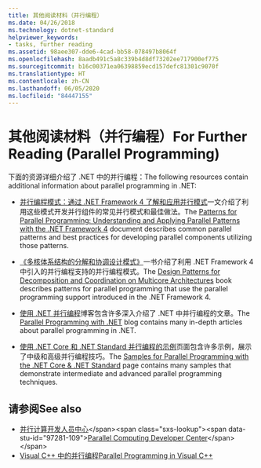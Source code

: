 ```yaml
---
title: 其他阅读材料（并行编程）
ms.date: 04/26/2018
ms.technology: dotnet-standard
helpviewer_keywords:
- tasks, further reading
ms.assetid: 98aee307-dde6-4cad-bb58-078497b8064f
ms.openlocfilehash: 8aadb491c5a8c339b4d8df73202ee717900ef775
ms.sourcegitcommit: b16c00371ea06398859ecd157defc81301c9070f
ms.translationtype: HT
ms.contentlocale: zh-CN
ms.lasthandoff: 06/05/2020
ms.locfileid: "84447155"
---
```

# <a name="for-further-reading-parallel-programming"></a><span data-ttu-id="97281-102">其他阅读材料（并行编程）</span><span class="sxs-lookup"><span data-stu-id="97281-102">For Further Reading (Parallel Programming)</span></span>

<span data-ttu-id="97281-103">下面的资源详细介绍了 .NET 中的并行编程：</span><span class="sxs-lookup"><span data-stu-id="97281-103">The following resources contain additional information about parallel programming in .NET:</span></span>

- <span data-ttu-id="97281-104">[并行编程模式：通过 .NET Framework 4 了解和应用并行模式](https://www.microsoft.com/download/details.aspx?id=19222)一文介绍了利用这些模式开发并行组件的常见并行模式和最佳做法。</span><span class="sxs-lookup"><span data-stu-id="97281-104">The [Patterns for Parallel Programming: Understanding and Applying Parallel Patterns with the .NET Framework 4](https://www.microsoft.com/download/details.aspx?id=19222) document describes common parallel patterns and best practices for developing parallel components utilizing those patterns.</span></span>

- <span data-ttu-id="97281-105">[《多核体系结构的分解和协调设计模式》](https://docs.microsoft.com/previous-versions/msp-n-p/ff963553(v=pandp.10))一书介绍了利用 .NET Framework 4 中引入的并行编程支持的并行编程模式。</span><span class="sxs-lookup"><span data-stu-id="97281-105">The [Design Patterns for Decomposition and Coordination on Multicore Architectures](https://docs.microsoft.com/previous-versions/msp-n-p/ff963553(v=pandp.10)) book describes patterns for parallel programming that use the parallel programming support introduced in the .NET Framework 4.</span></span>

- <span data-ttu-id="97281-106">[使用 .NET 并行编程](https://devblogs.microsoft.com/pfxteam/)博客包含许多深入介绍了 .NET 中并行编程的文章。</span><span class="sxs-lookup"><span data-stu-id="97281-106">The [Parallel Programming with .NET](https://devblogs.microsoft.com/pfxteam/) blog contains many in-depth articles about parallel programming in .NET.</span></span>

- <span data-ttu-id="97281-107">[使用 .NET Core 和 .NET Standard 并行编程的示例](/samples/browse/?products=dotnet-core%2Cdotnet-standard&term=parallel)页面包含许多示例，展示了中级和高级并行编程技巧。</span><span class="sxs-lookup"><span data-stu-id="97281-107">The [Samples for Parallel Programming with the .NET Core & .NET Standard](/samples/browse/?products=dotnet-core%2Cdotnet-standard&term=parallel) page contains many samples that demonstrate intermediate and advanced parallel programming techniques.</span></span>

## <a name="see-also"></a><span data-ttu-id="97281-108">请参阅</span><span class="sxs-lookup"><span data-stu-id="97281-108">See also</span></span>

- <span data-ttu-id="97281-109">[并行计算开发人员中心](https://docs.microsoft.com/previous-versions/bb964701(v=msdn.10))</span><span class="sxs-lookup"><span data-stu-id="97281-109">[Parallel Computing Developer Center](https://docs.microsoft.com/previous-versions/bb964701(v=msdn.10))</span></span>
- [<span data-ttu-id="97281-110">Visual C++ 中的并行编程</span><span class="sxs-lookup"><span data-stu-id="97281-110">Parallel Programming in Visual C++</span></span>](/cpp/parallel/parallel-programming-in-visual-cpp)
